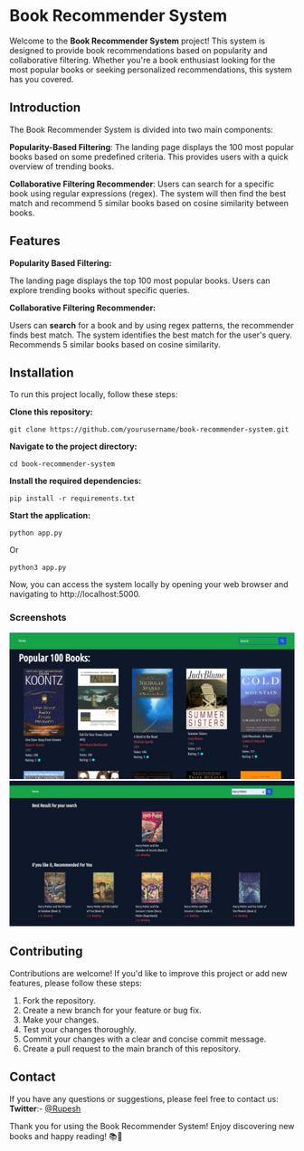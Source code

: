 # Book Recommender System
Welcome to the **Book Recommender System** project! This system is designed to provide book recommendations based on popularity and collaborative filtering. Whether you're a book enthusiast looking for the most popular books or seeking personalized recommendations, this system has you covered.


## Introduction

The Book Recommender System is divided into two main components:

**Popularity-Based Filtering**: The landing page displays the 100 most popular books based on some predefined criteria. This provides users with a quick overview of trending books.

**Collaborative Filtering Recommender**: Users can search for a specific book using regular expressions (regex). The system will then find the best match and recommend 5 similar books based on cosine similarity between books.

## Features

**Popularity Based Filtering:**

The landing page displays the top 100 most popular books.
Users can explore trending books without specific queries.

**Collaborative Filtering Recommender:**

Users can **search** for a book and by using regex patterns, the recommender finds best match.
The system identifies the best match for the user's query.
Recommends 5 similar books based on cosine similarity.



## Installation
To run this project locally, follow these steps:

**Clone this repository:**

```
git clone https://github.com/yourusername/book-recommender-system.git
```

**Navigate to the project directory:**

```
cd book-recommender-system
```

**Install the required dependencies:**

```
pip install -r requirements.txt
```
**Start the application:**

```
python app.py
```
Or 
```
python3 app.py
```

Now, you can access the system locally by opening your web browser and navigating to http://localhost:5000.


### Screenshots
![App Screenshot](https://github.com/rupeshghimire7/Book_Recommender_System/blob/main/Screenshots/home.jpg)
![App Screenshot](https://github.com/rupeshghimire7/Book_Recommender_System/blob/main/Screenshots/recommend.jpg)

## Contributing

Contributions are welcome! If you'd like to improve this project or add new features, please follow these steps:

1. Fork the repository.
2. Create a new branch for your feature or bug fix.
3. Make your changes.
4. Test your changes thoroughly.
5. Commit your changes with a clear and concise commit message.
6. Create a pull request to the main branch of this repository.

## Contact
If you have any questions or suggestions, please feel free to contact us:
**Twitter**:- [@Rupesh](https://www.twitter.com/@_rupesh_7)
 

Thank you for using the Book Recommender System! Enjoy discovering new books and happy reading! 📚📖
